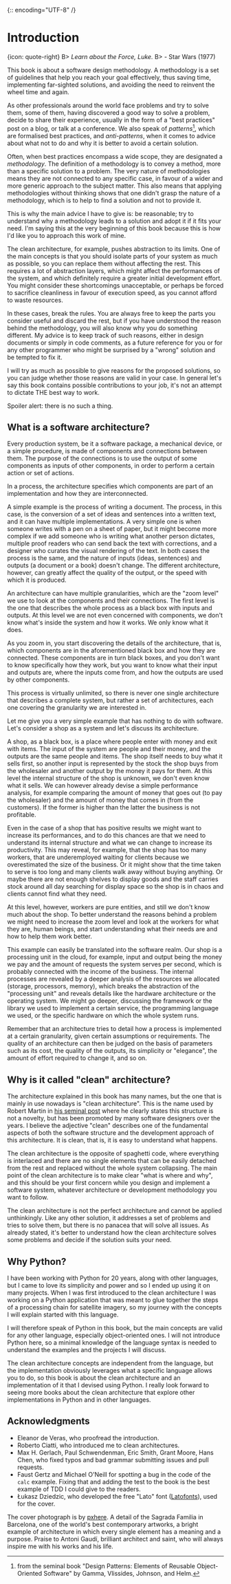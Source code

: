 {:: encoding="UTF-8" /}

# Introduction

{icon: quote-right}
B> _Learn about the Force, Luke._
B> - Star Wars (1977)

This book is about a software design methodology. A methodology is a set of guidelines that help you reach your goal effectively, thus saving time, implementing far-sighted solutions, and avoiding the need to reinvent the wheel time and again.

As other professionals around the world face problems and try to solve them, some of them, having discovered a good way to solve a problem, decide to share their experience, usually in the form of a "best practices" post on a blog, or talk at a conference. We also speak of _patterns_[^design-patterns-book], which are formalised best practices, and _anti-patterns_, when it comes to advice about what not to do and why it is better to avoid a certain solution.

[^design-patterns-book]: from the seminal book "Design Patterns: Elements of Reusable Object-Oriented Software" by Gamma, Vlissides, Johnson, and Helm.

Often, when best practices encompass a wide scope, they are designated a _methodology_. The definition of a methodology is to convey a method, more than a specific solution to a problem. The very nature of methodologies means they are not connected to any specific case, in favour of a wider and more generic approach to the subject matter. This also means that applying methodologies without thinking shows that one didn't grasp the nature of a methodology, which is to help to find a solution and not to provide it.

This is why the main advice I have to give is: be reasonable; try to understand why a methodology leads to a solution and adopt it if it fits your need. I'm saying this at the very beginning of this book because this is how I'd like you to approach this work of mine.

The clean architecture, for example, pushes abstraction to its limits. One of the main concepts is that you should isolate parts of your system as much as possible, so you can replace them without affecting the rest. This requires a lot of abstraction layers, which might affect the performances of the system, and which definitely require a greater initial development effort. You might consider these shortcomings unacceptable, or perhaps be forced to sacrifice cleanliness in favour of execution speed, as you cannot afford to waste resources.

In these cases, break the rules. You are always free to keep the parts you consider useful and discard the rest, but if you have understood the reason behind the methodology, you will also know why you do something different. My advice is to keep track of such reasons, either in design documents or simply in code comments, as a future reference for you or for any other programmer who might be surprised by a "wrong" solution and be tempted to fix it.

I will try as much as possible to give reasons for the proposed solutions, so you can judge whether those reasons are valid in your case. In general let's say this book contains possible contributions to your job, it's not an attempt to dictate THE best way to work.

Spoiler alert: there is no such a thing.

## What is a software architecture?

Every production system, be it a software package, a mechanical device, or a simple procedure, is made of components and connections between them. The purpose of the connections is to use the output of some components as inputs of other components, in order to perform a certain action or set of actions.

In a process, the architecture specifies which components are part of an implementation and how they are interconnected.

A simple example is the process of writing a document. The process, in this case, is the conversion of a set of ideas and sentences into a written text, and it can have multiple implementations. A very simple one is when someone writes with a pen on a sheet of paper, but it might become more complex if we add someone who is writing what another person dictates, multiple proof readers who can send back the text with corrections, and a designer who curates the visual rendering of the text. In both cases the process is the same, and the nature of inputs (ideas, sentences) and outputs (a document or a book) doesn't change. The different architecture, however, can greatly affect the quality of the output, or the speed with which it is produced.

An architecture can have multiple granularities, which are the "zoom level" we use to look at the components and their connections. The first level is the one that describes the whole process as a black box with inputs and outputs. At this level we are not even concerned with components, we don't know what's inside the system and how it works. We only know what it does.

As you zoom in, you start discovering the details of the architecture, that is, which components are in the aforementioned black box and how they are connected. These components are in turn black boxes, and you don't want to know specifically how they work, but you want to know what their input and outputs are, where the inputs come from, and how the outputs are used by other components.

This process is virtually unlimited, so there is never one single architecture that describes a complete system, but rather a set of architectures, each one covering the granularity we are interested in.

Let me give you a very simple example that has nothing to do with software. Let's consider a shop as a system and let's discuss its architecture.

A shop, as a black box, is a place where people enter with money and exit with items. The input of the system are people and their money, and the outputs are the same people and items. The shop itself needs to buy what it sells first, so another input is represented by the stock the shop buys from the wholesaler and another output by the money it pays for them. At this level the internal structure of the shop is unknown, we don't even know what it sells. We can however already devise a simple performance analysis, for example comparing the amount of money that goes out (to pay the wholesaler) and the amount of money that comes in (from the customers). If the former is higher than the latter the business is not profitable.

Even in the case of a shop that has positive results we might want to increase its performances, and to do this chances are that we need to understand its internal structure and what we can change to increase its productivity. This may reveal, for example, that the shop has too many workers, that are underemployed waiting for clients because we overestimated the size of the business. Or it might show that the time taken to serve is too long and many clients walk away without buying anything. Or maybe there are not enough shelves to display goods and the staff carries stock around all day searching for display space so the shop is in chaos and clients cannot find what they need.

At this level, however, workers are pure entities, and still we don't know much about the shop. To better understand the reasons behind a problem we might need to increase the zoom level and look at the workers for what they are, human beings, and start understanding what their needs are and how to help them work better.

This example can easily be translated into the software realm. Our shop is a processing unit in the cloud, for example, input and output being the money we pay and the amount of requests the system serves per second, which is probably connected with the income of the business. The internal processes are revealed by a deeper analysis of the resources we allocated (storage, processors, memory), which breaks the abstraction of the "processing unit" and reveals details like the hardware architecture or the operating system. We might go deeper, discussing the framework or the library we used to implement a certain service, the programming language we used, or the specific hardware on which the whole system runs.

Remember that an architecture tries to detail how a process is implemented at a certain granularity, given certain assumptions or requirements. The quality of an architecture can then be judged on the basis of parameters such as its cost, the quality of the outputs, its simplicity or "elegance", the amount of effort required to change it, and so on.

## Why is it called "clean" architecture?

The architecture explained in this book has many names, but the one that is mainly in use nowadays is "clean architecture". This is the name used by Robert Martin in [his seminal post](http://blog.cleancoder.com/uncle-bob/2012/08/13/the-clean-architecture.html) where he clearly states this structure is not a novelty, but has been promoted by many software designers over the years. I believe the adjective "clean" describes one of the fundamental aspects of both the software structure and the development approach of this architecture. It is clean, that is, it is easy to understand what happens.

The clean architecture is the opposite of spaghetti code, where everything is interlaced and there are no single elements that can be easily detached from the rest and replaced without the whole system collapsing. The main point of the clean architecture is to make clear "what is where and why", and this should be your first concern while you design and implement a software system, whatever architecture or development methodology you want to follow.

The clean architecture is not the perfect architecture and cannot be applied unthinkingly. Like any other solution, it addresses a set of problems and tries to solve them, but there is no panacea that will solve all issues. As already stated, it's better to understand how the clean architecture solves some problems and decide if the solution suits your need.

## Why Python?

I have been working with Python for 20 years, along with other languages, but I came to love its simplicity and power and so I ended up using it on many projects. When I was first introduced to the clean architecture I was working on a Python application that was meant to glue together the steps of a processing chain for satellite imagery, so my journey with the concepts I will explain started with this language.

I will therefore speak of Python in this book, but the main concepts are valid for any other language, especially object-oriented ones. I will not introduce Python here, so a minimal knowledge of the language syntax is needed to understand the examples and the projects I will discuss.

The clean architecture concepts are independent from the language, but the implementation obviously leverages what a specific language allows you to do, so this book is about the clean architecture and an implementation of it that I devised using Python. I really look forward to seeing more books about the clean architecture that explore other implementations in Python and in other languages.

## Acknowledgments

* Eleanor de Veras, who proofread the introduction.
* Roberto Ciatti, who introduced me to clean architectures.
* Max H. Gerlach, Paul Schwendenman, Eric Smith, Grant Moore, Hans Chen, who fixed typos and bad grammar submitting issues and pull requests.
* Faust Gertz and Michael O'Neill for spotting a bug in the code of the `calc` example. Fixing that and adding the test to the book is the best example of TDD I could give to the readers.
* Łukasz Dziedzic, who developed the free "Lato" font ([Latofonts](http://www.latofonts.com)), used for the cover.

The cover photograph is by [pxhere](https://pxhere.com/en/photo/760437). A detail of the Sagrada Familia in Barcelona, one of the world's best contemporary artworks, a bright example of architecture in which every single element has a meaning and a purpose. Praise to Antoni Gaudí, brilliant architect and saint, who will always inspire me with his works and his life.
